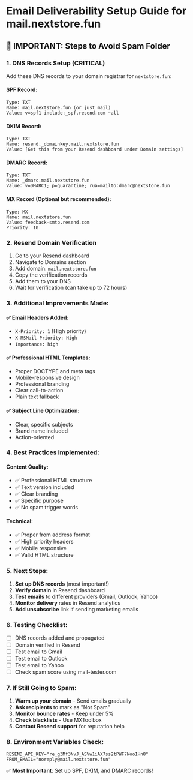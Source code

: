 # Email Deliverability Setup Guide for mail.nextstore.fun

## 🚨 IMPORTANT: Steps to Avoid Spam Folder

### 1. DNS Records Setup (CRITICAL)
Add these DNS records to your domain registrar for `nextstore.fun`:

#### SPF Record:
```
Type: TXT
Name: mail.nextstore.fun (or just mail)
Value: v=spf1 include:_spf.resend.com ~all
```

#### DKIM Record:
```
Type: TXT  
Name: resend._domainkey.mail.nextstore.fun
Value: [Get this from your Resend dashboard under Domain settings]
```

#### DMARC Record:
```
Type: TXT
Name: _dmarc.mail.nextstore.fun  
Value: v=DMARC1; p=quarantine; rua=mailto:dmarc@nextstore.fun
```

#### MX Record (Optional but recommended):
```
Type: MX
Name: mail.nextstore.fun
Value: feedback-smtp.resend.com
Priority: 10
```

### 2. Resend Domain Verification
1. Go to your Resend dashboard
2. Navigate to Domains section
3. Add domain: `mail.nextstore.fun`
4. Copy the verification records
5. Add them to your DNS
6. Wait for verification (can take up to 72 hours)

### 3. Additional Improvements Made:

#### ✅ Email Headers Added:
- `X-Priority: 1` (High priority)
- `X-MSMail-Priority: High`
- `Importance: high`

#### ✅ Professional HTML Templates:
- Proper DOCTYPE and meta tags
- Mobile-responsive design
- Professional branding
- Clear call-to-action
- Plain text fallback

#### ✅ Subject Line Optimization:
- Clear, specific subjects
- Brand name included
- Action-oriented

### 4. Best Practices Implemented:

#### Content Quality:
- ✅ Professional HTML structure
- ✅ Text version included
- ✅ Clear branding
- ✅ Specific purpose
- ✅ No spam trigger words

#### Technical:
- ✅ Proper from address format
- ✅ High priority headers
- ✅ Mobile responsive
- ✅ Valid HTML structure

### 5. Next Steps:

1. **Set up DNS records** (most important!)
2. **Verify domain** in Resend dashboard
3. **Test emails** to different providers (Gmail, Outlook, Yahoo)
4. **Monitor delivery** rates in Resend analytics
5. **Add unsubscribe** link if sending marketing emails

### 6. Testing Checklist:

- [ ] DNS records added and propagated
- [ ] Domain verified in Resend
- [ ] Test email to Gmail
- [ ] Test email to Outlook  
- [ ] Test email to Yahoo
- [ ] Check spam score using mail-tester.com

### 7. If Still Going to Spam:

1. **Warm up your domain** - Send emails gradually
2. **Ask recipients** to mark as "Not Spam"
3. **Monitor bounce rates** - Keep under 5%
4. **Check blacklists** - Use MXToolbox
5. **Contact Resend support** for reputation help

### 8. Environment Variables Check:
```env
RESEND_API_KEY="re_g3Mf3NvJ_ASVw1iAX7ss2tPWF7Noo1Hn8"
FROM_EMAIL="noreply@mail.nextstore.fun"
```

✅ **Most Important**: Set up SPF, DKIM, and DMARC records!
